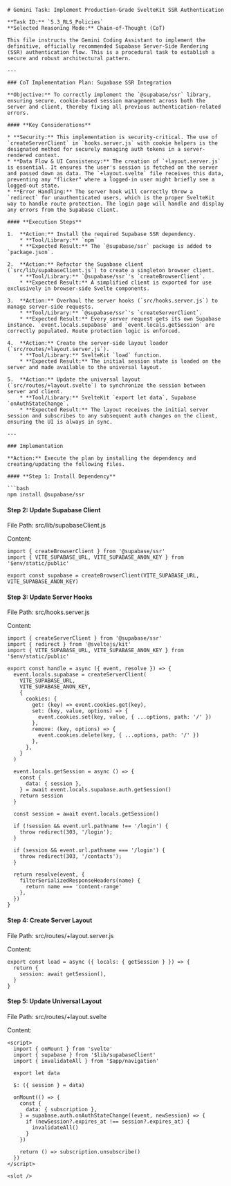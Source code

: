````
# Gemini Task: Implement Production-Grade SvelteKit SSR Authentication

**Task ID:** `5.3_RLS_Policies`
**Selected Reasoning Mode:** Chain-of-Thought (CoT)

This file instructs the Gemini Coding Assistant to implement the definitive, officially recommended Supabase Server-Side Rendering (SSR) authentication flow. This is a procedural task to establish a secure and robust architectural pattern.

---

### CoT Implementation Plan: Supabase SSR Integration

**Objective:** To correctly implement the `@supabase/ssr` library, ensuring secure, cookie-based session management across both the server and client, thereby fixing all previous authentication-related errors.

#### **Key Considerations**

* **Security:** This implementation is security-critical. The use of `createServerClient` in `hooks.server.js` with cookie helpers is the designated method for securely managing auth tokens in a server-rendered context.
* **Data Flow & UI Consistency:** The creation of `+layout.server.js` is essential. It ensures the user's session is fetched on the server and passed down as data. The `+layout.svelte` file receives this data, preventing any "flicker" where a logged-in user might briefly see a logged-out state.
* **Error Handling:** The server hook will correctly throw a `redirect` for unauthenticated users, which is the proper SvelteKit way to handle route protection. The login page will handle and display any errors from the Supabase client.

#### **Execution Steps**

1.  **Action:** Install the required Supabase SSR dependency.
    * **Tool/Library:** `npm`
    * **Expected Result:** The `@supabase/ssr` package is added to `package.json`.

2.  **Action:** Refactor the Supabase client (`src/lib/supabaseClient.js`) to create a singleton browser client.
    * **Tool/Library:** `@supabase/ssr`'s `createBrowserClient`.
    * **Expected Result:** A simplified client is exported for use exclusively in browser-side Svelte components.

3.  **Action:** Overhaul the server hooks (`src/hooks.server.js`) to manage server-side requests.
    * **Tool/Library:** `@supabase/ssr`'s `createServerClient`.
    * **Expected Result:** Every server request gets its own Supabase instance. `event.locals.supabase` and `event.locals.getSession` are correctly populated. Route protection logic is enforced.

4.  **Action:** Create the server-side layout loader (`src/routes/+layout.server.js`).
    * **Tool/Library:** SvelteKit `load` function.
    * **Expected Result:** The initial session state is loaded on the server and made available to the universal layout.

5.  **Action:** Update the universal layout (`src/routes/+layout.svelte`) to synchronize the session between server and client.
    * **Tool/Library:** SvelteKit `export let data`, Supabase `onAuthStateChange`.
    * **Expected Result:** The layout receives the initial server session and subscribes to any subsequent auth changes on the client, ensuring the UI is always in sync.

---

### Implementation

**Action:** Execute the plan by installing the dependency and creating/updating the following files.

#### **Step 1: Install Dependency**

```bash
npm install @supabase/ssr

````

#### Step 2: Update Supabase Client

File Path: src/lib/supabaseClient.js

Content:

```
import { createBrowserClient } from '@supabase/ssr'
import { VITE_SUPABASE_URL, VITE_SUPABASE_ANON_KEY } from '$env/static/public'

export const supabase = createBrowserClient(VITE_SUPABASE_URL, VITE_SUPABASE_ANON_KEY)

```

#### Step 3: Update Server Hooks

File Path: src/hooks.server.js

Content:

```
import { createServerClient } from '@supabase/ssr'
import { redirect } from '@sveltejs/kit'
import { VITE_SUPABASE_URL, VITE_SUPABASE_ANON_KEY } from '$env/static/public'

export const handle = async ({ event, resolve }) => {
  event.locals.supabase = createServerClient(
    VITE_SUPABASE_URL,
    VITE_SUPABASE_ANON_KEY,
    {
      cookies: {
        get: (key) => event.cookies.get(key),
        set: (key, value, options) => {
          event.cookies.set(key, value, { ...options, path: '/' })
        },
        remove: (key, options) => {
          event.cookies.delete(key, { ...options, path: '/' })
        },
      },
    }
  )

  event.locals.getSession = async () => {
    const {
      data: { session },
    } = await event.locals.supabase.auth.getSession()
    return session
  }

  const session = await event.locals.getSession()

  if (!session && event.url.pathname !== '/login') {
    throw redirect(303, '/login');
  }

  if (session && event.url.pathname === '/login') {
    throw redirect(303, '/contacts');
  }

  return resolve(event, {
    filterSerializedResponseHeaders(name) {
      return name === 'content-range'
    },
  })
}

```

#### Step 4: Create Server Layout

File Path: src/routes/+layout.server.js

Content:

```
export const load = async ({ locals: { getSession } }) => {
  return {
    session: await getSession(),
  }
}

```

#### Step 5: Update Universal Layout

File Path: src/routes/+layout.svelte

Content:

```
<script>
  import { onMount } from 'svelte'
  import { supabase } from '$lib/supabaseClient'
  import { invalidateAll } from '$app/navigation'

  export let data

  $: ({ session } = data)

  onMount(() => {
    const {
      data: { subscription },
    } = supabase.auth.onAuthStateChange((event, newSession) => {
      if (newSession?.expires_at !== session?.expires_at) {
        invalidateAll()
      }
    })

    return () => subscription.unsubscribe()
  })
</script>

<slot />

```
